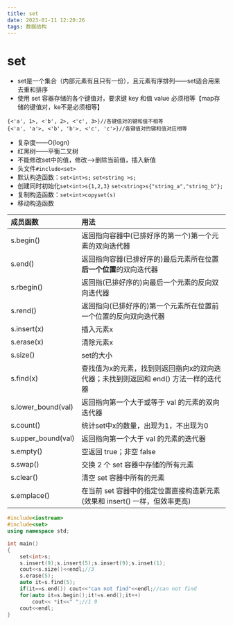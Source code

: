 ```yaml
---
title: set
date: 2023-01-11 12:20:26
tags: 数据结构
---
```

# set
- set是一个集合（内部元素有且只有一份），且元素有序排列——set适合用来去重和排序
- 使用 set 容器存储的各个键值对，要求键 key 和值 value 必须相等【map存储的键值对，ke不是必须相等】
```
{<'a', 1>, <'b', 2>, <'c', 3>}//各键值对的键和值不相等
{<'a', 'a'>, <'b', 'b'>, <'c', 'c'>}//各键值对的键和值对应相等
```
<!-- more -->
- 复杂度——O(logn)
- 红黑树——平衡二叉树
- 不能修改set中的值，修改-->删除当前值，插入新值
- 头文件`#include<set>`
- 默认构造函数：`set<int>s;` `set<string >s;`
- 创建同时初始化`set<int>s{1,2,3}` `set<string>s{"string_a","string_b"};`
- 复制构造函数：`set<int>copyset(s)`
- 移动构造函数

|成员函数|用法|
| :--- | :--- |
|s.begin()|返回指向容器中(已排好序的第一个)第一个元素的双向迭代器
|s.end()|返回指向容器(已排好序的)最后元素所在位置**后一个位置**的双向迭代器
|s.rbegin()|返回指(已排好序的)向最后一个元素的反向双向迭代器
|s.rend()|返回指向(已排好序的)第一个元素所在位置前一个位置的反向双向迭代器
|s.insert(x)|插入元素x
|s.erase(x)|清除元素x
|s.size()|set的大小
|s.find(x)|查找值为x的元素，找到则返回指向x的双向迭代器；未找到则返回和 end() 方法一样的迭代器
|s.lower_bound(val)|返回指向第一个大于或等于 val 的元素的双向迭代器
|s.count()|统计set中x的数量，出现为1，不出现为0
|s.upper_bound(val)|返回指向第一个大于 val 的元素的迭代器
|s.empty()|空返回 true；非空 false
|s.swap()|交换 2 个 set 容器中存储的所有元素
|s.clear()|清空 set 容器中所有的元素
|s.emplace()|在当前 set 容器中的指定位置直接构造新元素(效果和 insert() 一样，但效率更高)
```c++
#include<iostream>
#include<set>
using namespace std;

int main()
{
    set<int>s;
    s.insert(9);s.insert(5);s.insert(9);s.inset(1);
    cout<<s.size()<<endl;//3
    s.erase(5);
    auto it=s.find(5);
    if(it==s.end()) cout<<"can not find"<<endl;//can not find
    for(auto it=s.begin();it!=s.end();it++)
        cout<< *it<<" ";//1 9
    cout<<endl;
}
```